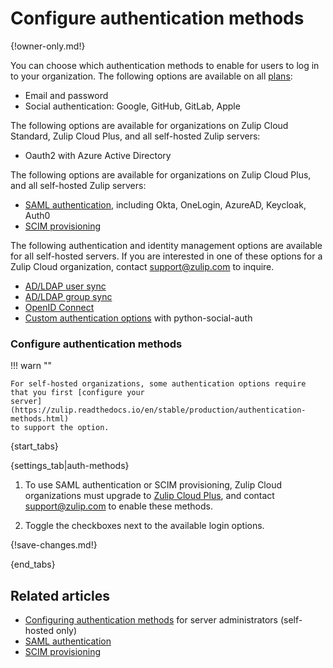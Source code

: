 # Configure authentication methods

{!owner-only.md!}

You can choose which authentication methods to enable for users to log in to
your organization. The following options are available on all
[plans](https://zulip.com/plans/):

- Email and password
- Social authentication: Google, GitHub, GitLab, Apple

The following options are available for organizations on Zulip Cloud Standard,
Zulip Cloud Plus, and all self-hosted Zulip servers:

- Oauth2 with Azure Active Directory

The following options are available for organizations on Zulip Cloud Plus, and all self-hosted Zulip servers:

- [SAML authentication](/help/saml-authentication), including Okta, OneLogin, AzureAD, Keycloak, Auth0
- [SCIM provisioning](/help/scim)

The following authentication and identity management options are available for
all self-hosted servers. If you are interested in one of these options for a
Zulip Cloud organization, contact [support@zulip.com](mailto:support@zulip.com)
to inquire.

- [AD/LDAP user
  sync](https://zulip.readthedocs.io/en/stable/production/authentication-methods.html#ldap-including-active-directory)
- [AD/LDAP group
  sync](https://zulip.readthedocs.io/en/stable/production/authentication-methods.html#ldap-including-active-directory)
- [OpenID
  Connect](https://zulip.readthedocs.io/en/stable/production/authentication-methods.html#openid-connect)
- [Custom authentication
  options](https://python-social-auth.readthedocs.io/en/latest/backends/index.html#social-backends)
  with python-social-auth

### Configure authentication methods

!!! warn ""

    For self-hosted organizations, some authentication options require
    that you first [configure your
    server](https://zulip.readthedocs.io/en/stable/production/authentication-methods.html)
    to support the option.

{start_tabs}

{settings_tab|auth-methods}

1. To use SAML authentication or SCIM provisioning, Zulip Cloud organizations
   must upgrade to [Zulip Cloud Plus](https://zulip.com/plans/), and contact
   [support@zulip.com](mailto:support@zulip.com) to enable these methods.

1. Toggle the checkboxes next to the available login options.

{!save-changes.md!}

{end_tabs}

## Related articles

* [Configuring authentication methods](https://zulip.readthedocs.io/en/stable/production/authentication-methods.html)
  for server administrators (self-hosted only)
* [SAML authentication](/help/saml-authentication)
* [SCIM provisioning](/help/scim)
